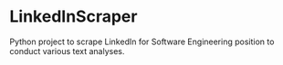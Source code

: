 # LinkedInScraper
Python project to scrape LinkedIn for Software Engineering position to conduct various text analyses.
